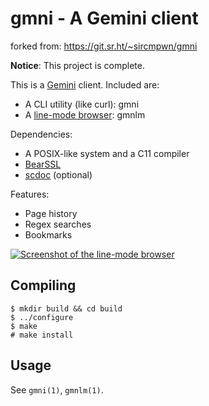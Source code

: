# gmni - A Gemini client
forked from: https://git.sr.ht/~sircmpwn/gmni

**Notice**: This project is complete.

This is a [Gemini](https://gemini.circumlunar.space/) client. Included are:

- A CLI utility (like curl): gmni
- A [line-mode browser](https://en.wikipedia.org/wiki/Line_Mode_Browser): gmnlm

Dependencies:

- A POSIX-like system and a C11 compiler
- [BearSSL](https://www.bearssl.org/index.html)
- [scdoc](https://sr.ht/~sircmpwn/scdoc/) (optional)

Features:

- Page history
- Regex searches
- Bookmarks

[![Screenshot of the line-mode browser](https://l.sr.ht/7kaA.png)](https://asciinema.org/a/Y7viodM01e0AXYyf40CwSLAVA)

## Compiling

```
$ mkdir build && cd build
$ ../configure
$ make
# make install
```

## Usage

See `gmni(1)`, `gmnlm(1)`.
